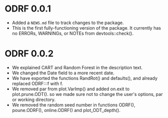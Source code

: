 # ODRF 0.0.1

* Added a `NEWS.md` file to track changes to the package.
* This is the first fully-functioning version of the package. It currently has no ERRORs, WARNINGs, or NOTEs from devtools::check().

# ODRF 0.0.2

* We explained CART and Random Forest in the description text.
* We changed the Date field to a more recent date.
* We have exported the functions RandRot() and defaults(), and already replaced ODRF:::f with f.
* We removed par from plot.VarImp() and added on.exit to plot.prune.ODT(). so we made sure not to change the user's options, par or working directory.
* We removed the random seed number in functions ODRF(), poune.ODRF(), online.ODRF() and plot_ODT_depth().
